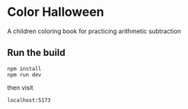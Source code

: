 # Color Halloween

A children coloring book for practicing arithmetic subtraction

## Run the build

```
npm install
npm run dev
```
then visit 
```
localhost:5173
```